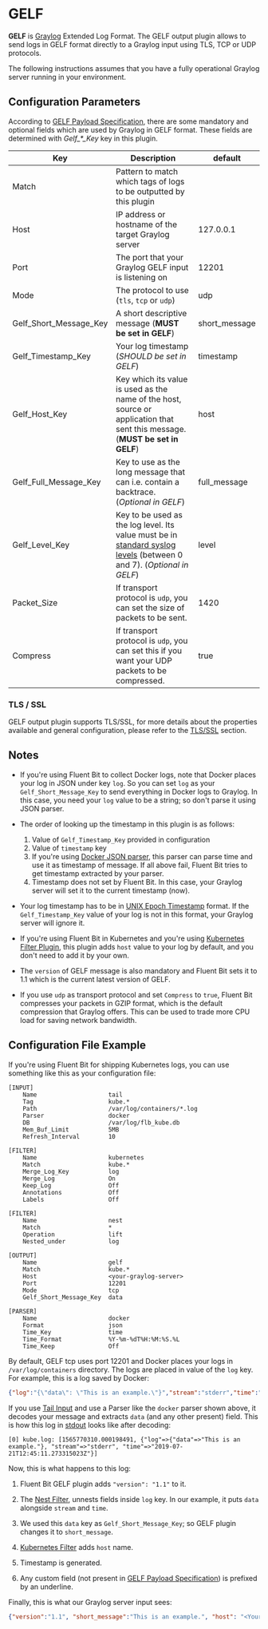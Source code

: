 # GELF

**GELF** is [Graylog](https://www.graylog.org/) Extended Log Format. The GELF output plugin allows to send logs in GELF format directly to a Graylog input using TLS, TCP or UDP protocols.

The following instructions assumes that you have a fully operational Graylog server running in your environment.

## Configuration Parameters

According to [GELF Payload Specification](https://docs.graylog.org/en/latest/pages/gelf.html#gelf-payload-specification), there are some mandatory and optional fields which are used by Graylog in GELF format. These fields are determined with _Gelf\_*\_Key_ key in this plugin.

| Key         | Description          | default           |
|-------------|----------------------|-------------------|
| Match       | Pattern to match which tags of logs to be outputted by this plugin |   |
| Host        | IP address or hostname of the target Graylog server | 127.0.0.1 |
| Port        | The port that your Graylog GELF input is listening on | 12201 |
| Mode        | The protocol to use (`tls`, `tcp` or `udp`) | udp |
| Gelf_Short_Message_Key  | A short descriptive message (**MUST be set in GELF**) | short_message |
| Gelf_Timestamp_Key | Your log timestamp (_SHOULD be set in GELF_) |timestamp |
| Gelf_Host_Key | Key which its value is used as the name of the host, source or application that sent this message. (**MUST be set in GELF**) | host |
| Gelf_Full_Message_Key | Key to use as the long message that can i.e. contain a backtrace. (_Optional in GELF_) | full_message |
| Gelf_Level_Key     | Key to be used as the log level. Its value must be in [standard syslog levels](https://en.wikipedia.org/wiki/Syslog#Severity_level) (between 0 and 7). (_Optional in GELF_) | level |
| Packet_Size | If transport protocol is `udp`, you can set the size of packets to be sent. | 1420 |
| Compress | If transport protocol is `udp`, you can set this if you want your UDP packets to be compressed. | true |

### TLS / SSL

GELF output plugin supports TLS/SSL, for more details about the properties available and general configuration, please refer to the [TLS/SSL](../configuration/tls_ssl.md) section.

## Notes

* If you're using Fluent Bit to collect Docker logs, note that Docker places your log in JSON under key `log`. So you can set `log` as your `Gelf_Short_Message_Key` to send everything in Docker logs to Graylog. In this case, you need your `log` value to be a string; so don't parse it using JSON parser.

* The order of looking up the timestamp in this plugin is as follows:

  1. Value of `Gelf_Timestamp_Key` provided in configuration
  2. Value of `timestamp` key
  3. If you're using [Docker JSON parser](https://docs.fluentbit.io/manual/v/1.2/parser/json), this parser can parse time and use it as timestamp of message. If all above fail, Fluent Bit tries to get timestamp extracted by your parser.
  4. Timestamp does not set by Fluent Bit. In this case, your Graylog server will set it to the current timestamp (now).

* Your log timestamp has to be in [UNIX Epoch Timestamp](https://en.wikipedia.org/wiki/Unix_time) format. If the `Gelf_Timestamp_Key` value of your log is not in this format, your Graylog server will ignore it.

* If you're using Fluent Bit in Kubernetes and you're using [Kubernetes Filter Plugin](https://docs.fluentbit.io/manual/v/1.2/filter/kubernetes), this plugin adds `host` value to your log by default, and you don't need to add it by your own.

* The `version` of GELF message is also mandatory and Fluent Bit sets it to 1.1 which is the current latest version of GELF.

* If you use `udp` as transport protocol and set `Compress` to `true`, Fluent Bit compresses your packets in GZIP format, which is the default compression that Graylog offers. This can be used to trade more CPU load for saving network bandwidth.

## Configuration File Example

If you're using Fluent Bit for shipping Kubernetes logs, you can use something like this as your configuration file:

```text
[INPUT]
    Name                    tail
    Tag                     kube.*
    Path                    /var/log/containers/*.log
    Parser                  docker
    DB                      /var/log/flb_kube.db
    Mem_Buf_Limit           5MB
    Refresh_Interval        10

[FILTER]
    Name                    kubernetes
    Match                   kube.*
    Merge_Log_Key           log
    Merge_Log               On
    Keep_Log                Off
    Annotations             Off
    Labels                  Off

[FILTER]
    Name                    nest
    Match                   *
    Operation               lift
    Nested_under            log

[OUTPUT]
    Name                    gelf
    Match                   kube.*
    Host                    <your-graylog-server>
    Port                    12201
    Mode                    tcp
    Gelf_Short_Message_Key  data

[PARSER]
    Name                    docker
    Format                  json
    Time_Key                time
    Time_Format             %Y-%m-%dT%H:%M:%S.%L
    Time_Keep               Off
```

By default, GELF tcp uses port 12201 and Docker places your logs in `/var/log/containers` directory. The logs are placed in value of the `log` key. For example, this is a log saved by Docker:

```JSON
{"log":"{\"data\": \"This is an example.\"}","stream":"stderr","time":"2019-07-21T12:45:11.273315023Z"}
```

If you use [Tail Input](input/tail.md) and use a Parser like the `docker` parser shown above, it decodes your message and extracts `data` (and any other present) field. This is how this log in [stdout](stdout.md) looks like after decoding:

```text
[0] kube.log: [1565770310.000198491, {"log"=>{"data"=>"This is an example."}, "stream"=>"stderr", "time"=>"2019-07-21T12:45:11.273315023Z"}]
```

Now, this is what happens to this log:

1. Fluent Bit GELF plugin adds `"version": "1.1"` to it.

2. The [Nest Filter](filter/nest.md), unnests fields inside `log` key. In our example, it puts `data` alongside `stream` and `time`.

3. We used this `data` key as `Gelf_Short_Message_Key`; so GELF plugin changes it to `short_message`.

4. [Kubernetes Filter](filter/kubernetes.md) adds `host` name.

5. Timestamp is generated.

6. Any custom field (not present in [GELF Payload Specification](https://docs.graylog.org/en/latest/pages/gelf.html#gelf-payload-specification)) is prefixed by an underline.

Finally, this is what our Graylog server input sees:

```JSON
{"version":"1.1", "short_message":"This is an example.", "host": "<Your Node Name>", "_stream":"stderr", "timestamp":1565770310.000199}
```
